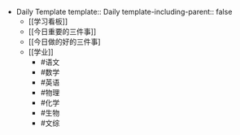 - Daily Template
  template:: Daily
  template-including-parent:: false
	- [[学习看板]]
	- [[今日重要的三件事]]
	- [[今日做的好的三件事]
	- [[学业]]
		- #语文
		- #数学
		- #英语
		- #物理
		- #化学
		- #生物
		- #文综